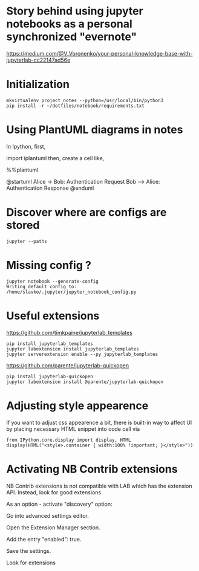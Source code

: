 # Story behind using jupyter notebooks as a personal synchronized "evernote"

https://medium.com/@V_Voronenko/your-personal-knowledge-base-with-jupyterlab-cc22147ad56e

# Initialization
```
mkvirtualenv project_notes --python=/usr/local/bin/python3
pip install -r ~/dotfiles/notebook/requirements.txt 
```


# Using PlantUML diagrams in notes


In Ipython, first,

import iplantuml
then, create a cell like,

%%plantuml

@startuml
Alice -> Bob: Authentication Request
Bob --> Alice: Authentication Response
@enduml



# Discover where are configs are stored

```
jupyter --paths
```

# Missing config ?

```
jupyter notebook --generate-config
Writing default config to: /home/slavko/.jupyter/jupyter_notebook_config.py
```

# Useful extensions

https://github.com/timkpaine/jupyterlab_templates

```
pip install jupyterlab_templates
jupyter labextension install jupyterlab_templates
jupyter serverextension enable --py jupyterlab_templates
```

https://github.com/parente/jupyterlab-quickopen

```
pip install jupyterlab-quickopen
jupyter labextension install @parente/jupyterlab-quickopen
```

# Adjusting style appearence

If you want to adjust css appearence a bit, there is built-in way to affect UI
by placing necessary HTML snippet into code cell via

```
from IPython.core.display import display, HTML
display(HTML("<style>.container { width:100% !important; }</style>"))
```


# Activating NB Contrib extensions

NB Contrib extensions is not compatible with LAB which has the extension API.
Instead, look for good extensions

As an option - activate "discovery" option:

Go into advanced settings editor.

Open the Extension Manager section.

Add the entry "enabled": true.

Save the settings.


Look for extensions

